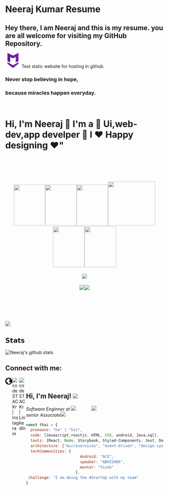 # Neeraj Kumar Resume
## Hey there, I am Neeraj and this is my resume. you are all welcome for visiting my GitHub Repository. 

![alt text](https://github.com/adam-p/markdown-here/raw/master/src/common/images/icon48.png "Logo Title Text 1") Test static website for hosting in github.

### Never stop believing in hope,
### because miracles happen everyday.

<p align="center">
  <br>
  <H1>Hi, I'm Neeraj 👋 I'm a 🚀 Ui,web-dev,app develper 🚀 I ❤️ Happy designing ❤️"</H1>
  </br>
</p>

<br>

<br>
<p align="center">
  <img src="https://media3.giphy.com/media/ln7z2eWriiQAllfVcn/200w.webp" width="100" height="130"><img src="https://media.giphy.com/media/LPZMkVxnXERA5h8BVJ/giphy-downsized-large.gif" width="100"height="130"><img src="https://i.giphy.com/media/eNAsjO55tPbgaor7ma/200w.webp" width="100"height="130"><img src="https://cdn-images-1.medium.com/max/1600/1*3x1QE3VzG5MWi5Qk6C-HLQ.gif" width="150" height = "140"><img src="https://i.giphy.com/media/KzJkzjggfGN5Py6nkT/200.webp" width="100"height="130"><img src="https://i.giphy.com/media/IdyAQJVN2kVPNUrojM/200.webp" width="100"height="130"><br><br>
  <img src="https://camo.githubusercontent.com/936a08778c7e4885053d148c07bbd2339dfbdd80/68747470733a2f2f6665726f73732e6e65742f782f6e6f6465322e676966" /><br><br>
  <img src="https://little.kylerconway.com/images/golang-what.gif" width="300"><img src="https://intro.rustbridge.com/img/ferris.gif" width="300">
</p>
<br>

<br>
<br>
<br>

![](https://visitor-badge.glitch.me/badge?page_id=devilraj98)

<!--
**devilraj98** is a ✨ _special_ ✨ repository because its `README.md` (this file) appears on your GitHub profile.

KonikaOfficial
-->
## 𝗦𝘁𝗮𝘁𝘀

![Neeraj's github stats](https://github-readme-stats.vercel.app/api?username=devilraj98&show_icons=true&theme=radical)

## Connect with me:
[<img align="left" alt="codeSTACKr.com" width="22px" src="https://raw.githubusercontent.com/iconic/open-iconic/master/svg/globe.svg" />][website]
[<img align="left" alt="codeSTACKr | instagram" width="22px" src="https://cdn.jsdelivr.net/npm/simple-icons@v3/icons/instagram.svg" />][instagram]
[<img align="left" alt="codeSTACKr | LinkedIn" width="22px" src="https://cdn.jsdelivr.net/npm/simple-icons@v3/icons/linkedin.svg" />][linkedin]
<br />
<!-- This section you create this variables that are used above -->
[website]: https://google.com
[instagram]: https://www.instagram.com/neeraj__yadav______/
[linkedin]: https://www.linkedin.com/in/neerajraj98/


<h2> Hi, I'm Neeraj! <img src="https://media.giphy.com/media/mGcNjsfWAjY5AEZNw6/giphy.gif" width="50"></h2>
<img align='right' src="https://media.giphy.com/media/ieyl9zmCjO4b4t6qoY/giphy.gif" width="230">
<p><em>Software Enginner at <a href="https://ulab.edu.bd/"></a><img src="https://media.giphy.com/media/fYSnHlufseco8Fh93Z/giphy.gif" width="30"></br>senior Associate<a href="https://www.wcit2021.org.bd/"></a><img src="https://media.giphy.com/media/WUlplcMpOCEmTGBtBW/giphy.gif" width="30"> 
</em></p>

```javascript
const thai = {
  pronouns: "he" | "his",
  code: [Javascript,reactjs, HTML, CSS, android, Java,sql],
  tools: [React, Node, Storybook, Styled-Components, Jest, Docker],
  architecture: ["microservices", "event-driven", "design system pattern"],
  techCommunities: {
                        Android: "ACS",
                        speaker: "ABHISHEK",
                        mentor: "Vivek"
                      },
 challenge: "I am doing the #StartUp with my team"
}
```








